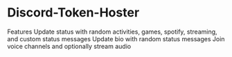 # Discord-Token-Hoster

Features
Update status with random activities, games, spotify, streaming, and custom status messages
Update bio with random status messages
Join voice channels and optionally stream audio

